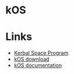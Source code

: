 # kOS

# Links
* [Kerbal Space Program](https://kerbalspaceprogram.com/en/)
* [kOS download](https://mods.curse.com/ksp-mods/kerbal/220265-kos-scriptable-autopilot-system)
* [kOS documentation](http://ksp-kos.github.io/KOS_DOC/contents.html)
